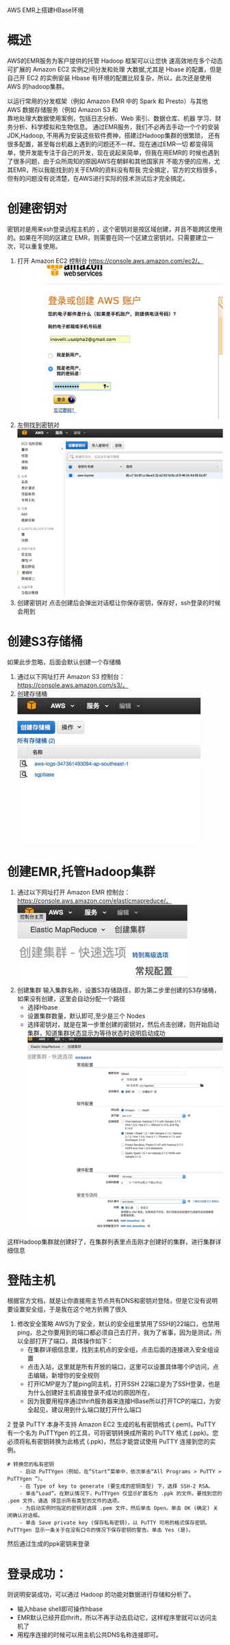 AWS EMR上搭建HBase环境

# 概述

AWS的EMR服务为客户提供的托管 Hadoop 框架可以让您快 
速高效地在多个动态可扩展的 Amazon EC2 实例之间分发和处理 
大数据,尤其是 Hbase 的配置，但是自己开 EC2 的实例安装 Hbase 有环境的配置比较复杂，所以，此次还是使用 AWS 的hadoop集群。

以运行常用的分发框架（例如 Amazon EMR 中的 
Spark 和 Presto）与其他 AWS 数据存储服务（例如 Amazon S3 和  
靠地处理大数据使用案例，包括日志分析、Web 索引、数据仓库、机器 
学习、财务分析、科学模拟和生物信息。 
通过EMR服务，我们不必再去手动一个个的安装JDK,Hadoop, 
不用再为安装这些软件费神，搭建过Hadoop集群的很繁琐， 
还有很多配置，甚至每台机器上遇到的问题还不一样。现在通过EMR一切 
都变得简单，使开发能专注于自己的开发，现在说起来简单，但我在用EMR的 
时候也遇到了很多问题，由于众所周知的原因AWS在朝鲜和其他国家并 
不能方便的应用，尤其EMR，所以我能找到的关于EMR的资料没有帮我 
完全搞定，官方的文档很多，但有的问题没有说清楚，在AWS进行实际的技术测试后才完全搞定。

# 创建密钥对

密钥对是用来ssh登录远程主机的 ，这个密钥对是按区域创建，并且不能跨区使用的。如果在不同的区建立 EMR，则需要在同一个区建立密钥对。只需要建立一次，可以重复使用。

1.  打开 Amazon EC2 控制台 https://console.aws.amazon.com/ec2/。
![img](./pic/aws-01.jpg) 
2. 左侧找到密钥对 
![img](./pic/aws-02.jpg) 
3. 创建密钥对 
点击创建后会弹出对话框让你保存密钥，保存好，ssh登录的时候会用到 


# 创建S3存储桶

如果此步忽略，后面会默认创建一个存储桶 

1. 通过以下网址打开 Amazon S3 控制台：https://console.aws.amazon.com/s3/。 
2. 创建存储桶 
![img](./pic/aws-03.jpg) 


# 创建EMR,托管Hadoop集群

1. 通过以下网址打开 Amazon EMR 控制台：https://console.aws.amazon.com/elasticmapreduce/。 
![img](./pic/aws-04.jpg) 
2. 创建集群 
输入集群名称，设置S3存储路径，即为第二步里创建的S3存储桶，如果没有创建，这里会自动分配一个路径 
    - 选择Hbase 
    - 设置集群数量，默认即可,至少是三个 Nodes
    - 选择密钥对，就是在第一步里创建的密钥对，然后点击创建，则开始启动集群，知道集群状态显示为等待状态时说明启动成功 
![img](./pic/aws-05.jpg) 


这样Hadoop集群就创建好了，在集群列表里点击刚才创建好的集群，进行集群详细信息 


# 登陆主机

根据官方文档，就是让你直接用主节点共有DNS和密钥对登陆，但是它没有说明要设置安全组，于是我在这个地方折腾了很久 

1. 修改安全策略 
AWS为了安全，默认的安全组里禁用了SSH的22端口，也禁用ping，总之你要用到的端口都必须自己去打开，我为了省事，因为是测试，所以全部打开了端口，具体操作如下： 
    - 在集群详细信息里，找到主机点的安全组，点击后面的连接进入安全组设置 
    - 点击入站，这里就是所有开放的端口，这里可以设置具体哪个IP访问，点击编辑，新增你的安全规则 
    - 打开ICMP是为了能ping同主机，打开SSH 22端口是为了SSH登录，也是为什么创建好主机直接登录不成功的原因所在，
    - 因为我要用程序通过thrift服务器来连接HBase所以打开TCP的端口，为安全起见，建议用到什么端口就打开什么端口

2 登录 
PuTTY 本身不支持 Amazon EC2 生成的私有密钥格式 (.pem)。PuTTY 有一个名为 PuTTYgen 的工具，可将密钥转换成所需的 PuTTY 格式 (.ppk)。您必须将私有密钥转换为此格式 (.ppk)，然后才能尝试使用 PuTTY 连接到您的实例。 

    # 转换您的私有密钥 
        - 启动 PuTTYgen（例如，在“Start”菜单中，依次单击“All Programs > PuTTY > PuTTYgen ”）。 
        - 在 Type of key to generate (要生成的密钥类型) 下，选择 SSH-2 RSA。 
        - 单击“Load”。在默认情况下，PuTTYgen 仅显示扩展名为 .ppk 的文件。要找到您的 .pem 文件，请选 择显示所有类型的文件的选项。 
        - 为启动实例时指定的密钥对选择 .pem 文件，然后单击 Open。单击 OK (确定) 关闭确认对话框。 
        - 单击 Save private key (保存私有密钥)，以 PuTTY 可用的格式保存密钥。PuTTYgen 显示一条关于在没有口令的情况下保存密钥的警告。单击 Yes (是)。

然后通过生成的ppk密钥来登录 


# 登录成功： 
则说明安装成功，可以通过 Hadoop 的功能对数据进行存储和分析了。

 - 输入hbase shell即可操作hbase 
 - EMR默认已经开启thrift，所以不再手动去启动它，这样程序里就可以访问主机了 
 - 用程序连接的时候可以用主机公共DNS名称连接即可。